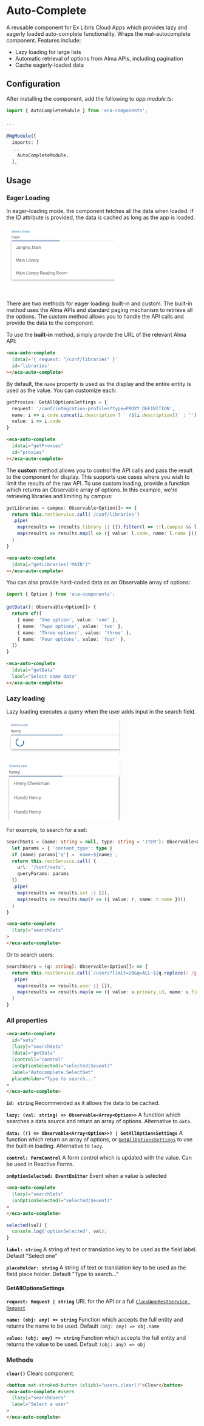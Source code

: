 # Auto-Complete

A reusable component for Ex Libris Cloud Apps which provides lazy and eagerly loaded auto-complete functionality. Wraps the mat-autocomplete component. Features include:
* Lazy loading for large lists
* Automatic retrieval of options from Alma APIs, including pagination
* Cache eagerly-loaded data

## Configuration
After installing the component, add the following to _app.module.ts_:

```typescript
import { AutoCompleteModule } from 'eca-components';

...

@NgModule({
  imports: [
  ...
    AutoCompleteModule,
  ],
```

## Usage

### Eager Loading
In eager-loading mode, the component fetches all the data when loaded. If the ID attribute is provided, the data is cached as long as the app is loaded.

![Auto-Complete](./screenshots/auto-complete-data.png)

There are two methods for eager loading: built-in and custom. The built-in method uses the Alma APIs and standard paging mechanism to retrieve all the options. The custom method allows you to handle the API calls and provide the data to the component.

To use the **built-in** method, simply provide the URL of the relevant Alma API:
```html
<eca-auto-complete
  [data]='{ request: "/conf/libraries" }'
  id='libraries'
></eca-auto-complete>
```

By default, the `name` property is used as the display and the entire entity is used as the value. You can customize each:

```ts
getProxies: GetAllOptionsSettings = {
  request: '/conf/integration-profiles?type=PROXY_DEFINITION',
  name: i => i.code.concat(i.description ? ` (${i.description})` : ''),
  value: i => i.code
}
```
```html
<eca-auto-complete
  [data]="getProxies"
  id="proxies"
></eca-auto-complete>
```

The **custom** method allows you to control the API calls and pass the result to the component for display. This supports use cases where you wish to limit the results of the raw API. To use custom loading, provide a function which returns an Observable array of options. In this example, we're retrieving libraries and limiting by campus:
```ts
getLibraries = campus: Observable<Option[]> => {
  return this.restService.call('/conf/libraries')
  .pipe(
    map(results => (results.library || []).filter(l => !!l.campus && l.campus.value==campus)),
    map(results => results.map(l => ({ value: l.code, name: l.name })))
  )
}
```
```html
<eca-auto-complete
  [data]="getLibraries('MAIN')"
></eca-auto-complete>
```

You can also provide hard-coded data as an Observable array of options:
```ts
import { Option } from 'eca-components';

getData(): Observable<Option[]> {
  return of([
    { name: 'One option', value: 'one' },
    { name: 'Twpo options', value: 'two' },
    { name: 'Three options', value: 'three' },
    { name: 'Four options', value: 'four' },
  ])
}
```
```html
<eca-auto-complete
  [data]="getData"
  label="Select some data"
></eca-auto-complete>
```

### Lazy loading
Lazy loading executes a query when the user adds input in the search field. 

![Lazy loading](./screenshots/auto-complete-lazy-loading.png)

![Lazy loaded](./screenshots/auto-complete-lazy-loaded.png)

For example, to search for a set:
```ts
searchSets = (name: string = null, type: string = 'ITEM'): Observable<Option[]> => {
  let params = { 'content_type': type }
  if (name) params['q'] = `name~${name}`;
  return this.restService.call( {
    url: '/conf/sets',
    queryParams: params
  })
  .pipe(
    map(results => results.set || []),
    map(results => results.map(r => ({ value: r, name: r.name })))
  )  
}
```
```html
<eca-auto-complete
  [lazy]="searchSets"
>
</eca-auto-complete>
```

Or to search users:
```ts
searchUsers = (q: string): Observable<Option[]> => {
  return this.restService.call(`/users?limit=20&q=ALL~${q.replace(/ /g,'%2b')}`)
  .pipe(
    map(results => results.user || []),
    map(results => results.map(u => ({ value: u.primary_id, name: u.first_name + ' ' + u.last_name })))
  )
}
```

### All properties

```html
<eca-auto-complete
  id="sets"
  [lazy]="searchSets"
  [data]="getData"
  [control]="control"
  (onOptionSelected)="selected($event)"
  label="Autocomplete.SelectSet"
  placeHolder="Type to search..."
>
</eca-auto-complete>
```

**`id: string`**
Recommended as it allows the data to be cached.

**`lazy: (val: string) => Observable<Array<Option>>`**
A function which searches a data source and return an array of options. Alternative to `data`.

**`data: (() => Observable<Array<Option>>) | GetAllOptionsSettings`**
A function which return an array of options, or [`GetAllOptionsSettings`](#GetAllOptionsSettings) to use the built-in loading. Alternative to `lazy`.

**`control: FormControl`**
A form control which is updated with the value. Can be used in Reactive Forms.

**`onOptionSelected: EventEmitter`**
Event when a value is selected

```html
<eca-auto-complete
  [lazy]="searchSets"
  (onOptionSelected)="selected($event)"
>
</eca-auto-complete>
```
```ts
selected(val) {
  console.log('optionSelected', val);
}
```

**`label: string`**
A string of text or translation key to be used as the field label. Default "Select one"

**`placeHolder: string`**
A string of text or translation key to be used as the field place holder. Default "Type to search..."


#### GetAllOptionsSettings
**`request: Request | string`**
URL for the API or a full [`CloudAppRestService Request`](https://developers.exlibrisgroup.com/cloudapps/docs/api/rest-service/#Request)

**`name: (obj: any) => string`**
Function which accepts the full entity and returns the name to be used. Default `(obj: any) => obj.name`

**`value: (obj: any) => string`**
Function which accepts the full entity and returns the value to be used. Default `(obj: any) => obj`

### Methods
**`clear()`**
Clears component.

```html
<button mat-stroked-button (click)="users.clear()">Clear</button>
<eca-auto-complete #users
  [lazy]="searchUsers"
  label="Select a user"
>
</eca-auto-complete>
```
